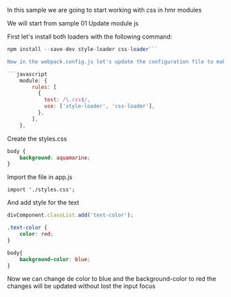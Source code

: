In this sample we are going to start working with css in hmr modules

We will start from sample 01 Update module js

First let's install both loaders with the following command:

```javascript
npm install --save-dev style-loader css-loader```

Now in the webpack.config.js let's update the configuration file to make use of the loader.

```javascript
    module: {
        rules: [
          {
            test: /\.css$/,
            use: ['style-loader', 'css-loader'],
          },
        ],
    },
```

Create the styles.css

```css
body {
    background: aquamarine;
}
```

Import the file in app.js

```webpack
import './styles.css';
```

And add style for the text

```javascript
divComponent.classList.add('text-color');
```

```css
.text-color {
    color: red;
}

body{
    background-color: blue;
}
```

Now we can change de color to blue and the background-color to red 
the changes will be updated without lost the input focus


